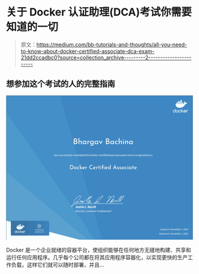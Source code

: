 # 关于 Docker 认证助理(DCA)考试你需要知道的一切

> 原文：<https://medium.com/bb-tutorials-and-thoughts/all-you-need-to-know-about-docker-certified-associate-dca-exam-21dd2ccadbc0?source=collection_archive---------2----------------------->

## 想参加这个考试的人的完整指南

![](img/d84c1addbee14c2ae868c60d68a2a402.png)

Docker 是一个企业就绪的容器平台，使组织能够在任何地方无缝地构建、共享和运行任何应用程序。几乎每个公司都在将其应用程序容器化，以实现更快的生产工作负载，这样它们就可以随时部署，并且…